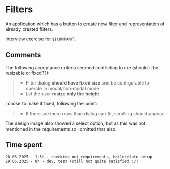 # Filters

An application which has a button to create new filter and representation of already created filters.

Interview exercise for `${COMPANY}`.

## Comments

The following acceptance criteria seemed conflicting to me (should it be resizable or fixed??):

> - Filter dialog **should have fixed size** and be configurable to operate in modal/non-modal mode
> - Let the user **resize only the height**

I chose to make it fixed, following the point:

> - If there are more rows than dialog can fit, scrolling should appear

The design image also showed a select option, but as this was not mentioned in the requirements so I omitted that also.

## Time spent

```
28.06.2025 - 1.5h - checking out requirements, boilerplate setup
29.06.2025 - 8h - dev, test (still not quite satisfied :/)
```
